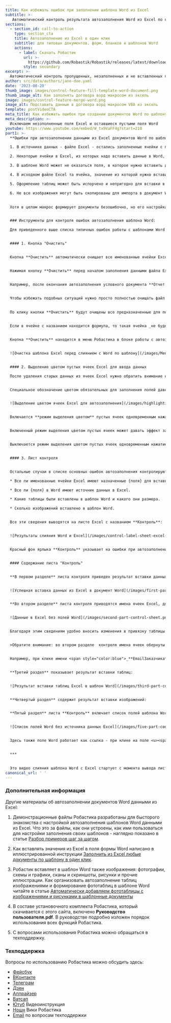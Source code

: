 ```yaml
---
title: Как избежать ошибок при заполнении шаблона Word из Excel
subtitle: >-
   Автоматический контроль результата автозаполнения Word из Excel по каждому элементу
sections:
  - section_id: call-to-action
    type: section_cta
    title: Автозаполнение из Excel в один клик
    subtitle: для типовых документов, форм, бланков и шаблонов Word
    actions:
      - label: Скачать Робастик
        url: >-
          https://github.com/Robastik/Robastik/releases/latest/download/Robastik.for.Excel.64-bit.zip
        style: secondary
excerpt: >-
  Автоматический контроль пропущенных, незаполненных и не вставленных полей, таблиц и изображений при автозаполнении шаблона Word из Excel. 
author: src/data/authors/jane-doe.yaml
date: '2023-08-20'
thumb_image: images/control-feature-fill-template-word-document.png
thumb_image_alt: Как заполнять договора ворд макросом из эксель
image: images/control-feature-merge-word.png
image_alt: Подставить данные в договора ворд макросом VBA из эксель
template: postVideoCTA
meta_title: Как избежать ошибок при создании документов Word по шаблону
meta_description: >-
  Исключаем неззполненные поля Excel и оставшиеся пустыми поля Word
youtube: https://www.youtube.com/embed/W_tx9VaFF4g?start=210
part1: >-
  **Ошибки при автозаполнении данными из Excel документов Word по шаблону** приводят к необходимости контроля готового документа, который создается при вставке в поля значений ячеек, целых таблиц и изображений. Сам перенос данных из Excel в Word работает безошибочно, но ошибки появляются в результате следующих обстоятельств:

  1. В источнике данных - файле Excel - остались заполненные ячейки с прошлого раза. То есть при вводе данных в файл Excel часть данных не была заменена на новые и оставшиеся старые данные вставляются в Word вперемешку с новыми.

  2. Некоторые ячейки в Excel, из которых надо вставить данные в Word, могут остаться пустыми по невнимательности. В этом случае при генерации нового документа Word останутся незаполненные поля.

  3. В шаблоне Word может не оказаться поля, в которое нужно вставить данные из конкретной ячейки Excel.

  4. В исходном файле Excel та ячейка, значение из которой нужно вставить в Word, может оказаться не обозначенной в качестве источника информации для переноса из Excel в Word.

  5. Оформление таблиц может быть испорчено и непригодно для вставки в шаблон Word.

  6. Не все изображения могут быть скопированы для импорта в документ Word или эти документы могут быть помещены в неподходящее место.
  

  Хотя в целом макрос формирует документы безошибочно, но его настройка (привязка Excel к Word) и исходные данные для вставки в поля формы все еще требуют контроля. Для решения этой задачи в Робастике предусмотрены специальные возможности, позволяющие свести к минимуму ошибки из-за человеческого фактора при автоматической загрузке данных из таблицы Excel в поля формы Word. 


  ### Инструменты для контроля ошибок автозаполнения шаблона Word: 

  Для приведенного выше списка типичных ошибок работы с шаблонами Word в Робастике предусмотрены следующие возможности:


  #### 1. Кнопка "Очистить"


  Кнопка **Очистить** автоматически очищает все именованные ячейки Excel от старых ненужных данных. 


  Нажимая кнопку **Очистить** перед началом заполнения данными файла Excel можно полностью исключить возможность попадания старой информации в новый документ.


  Например, после окончания автозаполнения условного документа **Отчет №8** файл Excel с данными, относящимися к **отчету №8**, копируется в папку для создания следующего документа - **Отчет №9**. Это обычная практика, когда очередной расчет делается в файле Excel с данными из предыдущего задания. Если теперь по очереди заменять все ячейки с данными, относящимися к **отчету №8**, на данные для **отчета №9**, то при любой невнимательности в каких-нибудь ячейках данные не будут заменены и при создании по шаблону Word нового документа **Отчет №9** в него попадут данные, относящиеся к **отчету №8**.


  Чтобы избежать подобных ситуаций нужно просто полностью очищать файл Excel от старых данных нажатием кнопки **Очистить** в меню Робастика. 
  
  
  По клику кнопки **Очистить** будут очищены все предназначенные для передачи в Word ячейки. Такие ячейки определяются **по наличию у них названия**, так как **только из ячеек с названием данные передаются в шаблон Word**.


  Если в ячейке с названием находится формула, то такая ячейка _не будет_ очищаться кнопкой **Очистить** и при появлении новых данных эта формула рассчитает новое значение, которое будет вставлено в шаблон Word при слиянии.


  Кнопка **Очистить** находится в меню Робастика в блоке работы с автозаполнением шаблонов Word:


  ![Очистка шаблона Excel перед слиянием с Word по шаблону](/images/MenuWord-2496f53a.png)


  #### 2. Выделение цветом пустых ячеек Excel для ввода данных

  После удаления старых данных из ячеек Excel нужно обратить внимание на **полноту заполнения** этих ячеек новыми данными. "_Замыленный глаз_" при рутинном заполнении таблиц данными может привести к тому, что некоторые именованные ячейки для вставки данных в Word могут остаться пустыми. Чтобы пустые ячейки было сложно не увидеть выделяйте их автоматически красным цветом.


  Специальное обозначение цветом обязательных для заполнения полей давно стало общепринятым. В соответствии с этой практикой Робастик выделяет ячейки Excel для заполнения фоном красного цвета. Вот так:


  ![Выделение цветом ячеек Excel для автозаполнения](/images/highlighting-empty-cells-template-merge.png)


  Включается **режим выделения цветом** пустых ячеек одновременным нажатием кнопок **Ctrl + Shift + <span style="color:red">R</span>**. Буква <span style="color:red">**R**</span> обозначает цвет выделения <span style="color:red">**Red** - **Красный**</span>.


  Включенный режим выделения цветом пустых ячеек может давать эффект замедленного открытия файлов Excel, так как при открытии файла в каждую именованную ячейку будет прописываться правило условного форматирования. Поэтому _по умолчанию Excel не включает этот режим_. 


  Выключается режим выделения цветом пустых ячеек одновременным нажатием кнопок **Ctrl + Shift + D**. Буква **D** обозначает удаление - **Delete**, то есть отключить режим выделения цветом.


  #### 3. Лист контроля


  Остальные случаи в списке основных ошибок автозаполнения контролируются напрямую - для каждого автозаполненного документа автоматически проверяется:

  * Все ли именованные ячейки Excel имеют назначенные {поля} для вставки в Word.

  * Все ли {поля} в Word имеют источник данных в Excel.

  * Какие таблицы были вставлены в шаблон Word и какого они размера.

  * Сколько изображений вставлено в шаблон Word.


  Все эти сведения выводятся на листе Excel с названием **Контроль**: 


  ![Результаты слияния Word и Excel](/images/control-label-sheet-excel-merge-word.png)


  Красный фон ярлыка **Контроль** указывает на ошибки при автозаполнении. При отсутствии ошибок фон ярлыка <span style="color:green">**зеленый**</span>.


  #### Содержание листа "Контроль"


  **В первом разделе** листа контроля приведен результат вставки данных из Excel в поля Word: показаны {поля} для вставки в шаблоне Word, показаны вставленные в них  значения из Excel и количество таких вставок. В приведенном примере текст **г.Город, ул.Улица, д.55, кв.55** был вставлен в поле **{АдресОО}** 6 раз. Это значит, что в шаблоне Word 6 раз встречается поле **{АдресОО}** и в каждое поле было вставлено одно и то же значение ячейки с именем **АдресОО**.


  ![Успешная вставка данных из Excel в документ Word](/images/first-part-control-sheet.png)


  **Во втором разделе** листа контроля приводятся имена ячеек Excel, для вставки которых отсутствуют поля в шаблоне Word:


  ![Данные в Excel без полей Word](/images/second-part-control-sheet.png)


  Благодаря этим сведениям удобно вносить изменения в привязку таблицы Excel к шаблонной форме документа Word: в данном случае первое имя **_xlfn.SINGLE** нужно удалить в диспетчере имен Excel, для остальных имен нужно создать в шаблоне Word поля - **{EmailЗаказчика}**, **{АвансПроцент}** и т.д. (или удалить имена ячеек, которые не нужно вставлять в Word - чтобы они не генерировали ошибок и не мешали контролировать результат автозаполнения).


  >Обратите внимание: во втором разделе  контроля имена ячеек обернуты в ссылки и при клике на имени отсутствующего в Word поля будет автоматически открыта ячейка, в которой находится это имя. 


  Например, при клике имени <span style="color:blue">_**EmailЗаказчика**_</span> будет открыт лист **Договор** и курсор активирует ячейку с именем **EmailЗаказчика**. Благодаря этому не придется рыскать по всем вкладкам в поисках нужной ячейки.


  **Третий раздел** показывает результат вставки таблиц:


  ![Результат вставки таблиц Excel в шаблон Word](/images/third-part-control-sheet.png)


  **Четвертый раздел** содержит результат вставки изображений:


  **Пятый раздел** листа **Контроль** включает список полей шаблона Word, которым не соответствует имя ячейки в источнике данных Excel:


  ![Список полей Word без источника данных Excel](/images/five-part-control-sheet.png)


  Здесь также поле Word работает как ссылка - при клике на поле <u><span style="color:blue">**{Дом}**</span></u> в этом примере будет открыт уже заполненный по шаблону документ Word, документ будет пролистан до страницы, на которой осталось незаполненное поле Word <ins>**{Дом}**</ins> и это поле будет выделено для заметности.


  ***

  
  Это видео слияния шаблона Word c Excel стартует с момента вывода листа **Контроль**: 
canonical_url: ' '
---
```

  ### Дополнительная информация 
  Другие материалы об автозаполнении документов Word данными из Excel:


  1. Демонстрационные файлы Робастика разработаны для бысторого знакомства с настройкой автозаполнения шаблонов Word данными из Excel. Что это за файлы, как они устроены, как ими пользоваться для настройки заполнения своих шаблонов - наглядно показано в статье [Разбор примеров шаг за шагом](/blog/demo-files-fill-template-word-excel-vba/).


  1.  Как вставлять значения из Excel в поля формы Word написано в иллюстрированной инструкции [Заполнить из Excel любые документы по шаблону в один клик](/blog/fill-report-doc-data-from-excel/).


  1. Робастик вставляет в шаблон Word также изображения: фотографии, схемы и графики, сканы и скриншоты, рисунки и прочие иллюстрации. Как организовать автозаполнение таблиц изображениями и формирование фототаблиц в шаблоне Word читайте в статье [Автоматически добавляем фототаблицы с изображениями и рисунками в шаблонные документы](/blog/create-image-tables-word-merge-excel/)


  2.  В составе установочного комплекта Робастика, который скачивается с этого сайта, включено **Руководство пользователя.pdf**. В руководстве подробно изложен порядок использования всех функций Робастика.


  3.  С вопросами использования Робастика можно обращаться в техподдержку.


  ### Техподдержка
  Вопросы по использованию Робастика можно обсудить здесь:
  - [Фейсбук](https://www.facebook.com/groups/excelword/)
  - [ВКонтакте](https://vk.com/exceltoword)
  - [Телеграм](https://t.me/RobastikRu)
  - [Дзен](https://zen.yandex.ru/robastik)
  - [Аппрайзер](http://appraiser.ru/default.aspx?SectionId=32&g=posts&t=14905)
  - [Ватсап](https://wa.me/message/YRGCZNRS7UEAM1)
  - [Ютуб](https://youtu.be/wAaUBo_rXaQ) Видеоинструкция
  - [Ношн](https://wiggly-albatross-82f.notion.site/ebc43e94f3284cbab017c841b37ce881) Вики Робастика
  - [Email](mailto:tech@robastik.ru) по вопросам техподдержки
